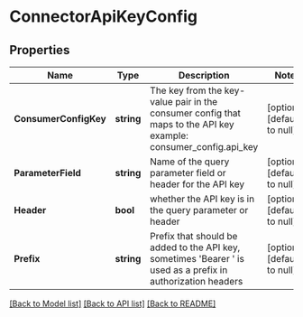 # ConnectorApiKeyConfig

## Properties
Name | Type | Description | Notes
------------ | ------------- | ------------- | -------------
**ConsumerConfigKey** | **string** | The key from the key-value pair in the consumer config that maps to the API key example: consumer_config.api_key | [optional] [default to null]
**ParameterField** | **string** | Name of the query parameter field or header for the API key | [optional] [default to null]
**Header** | **bool** | whether the API key is in the query parameter or header | [optional] [default to null]
**Prefix** | **string** | Prefix that should be added to the API key, sometimes &#x27;Bearer &#x27; is used as a prefix in authorization headers | [optional] [default to null]

[[Back to Model list]](../README.md#documentation-for-models) [[Back to API list]](../README.md#documentation-for-api-endpoints) [[Back to README]](../README.md)

